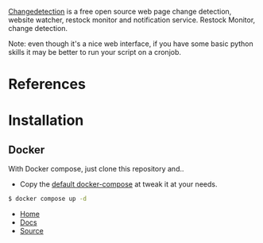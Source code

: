 [Changedetection](https://changedetection.io/) is a free open source web page change detection, website watcher, restock monitor and notification service. Restock Monitor, change detection.

Note: even though it's a nice web interface, if you have some basic python skills it may be better to run your script on a cronjob.

# References

# Installation

## Docker

With Docker compose, just clone this repository and..
- Copy the [default docker-compose](https://github.com/dgtlmoon/changedetection.io/blob/master/docker-compose.yml) at tweak it at your needs.

```bash
$ docker compose up -d
```
- [Home](https://changedetection.io/)
- [Docs](https://github.com/dgtlmoon/changedetection.io/wiki)
- [Source](https://github.com/dgtlmoon/changedetection.io)
